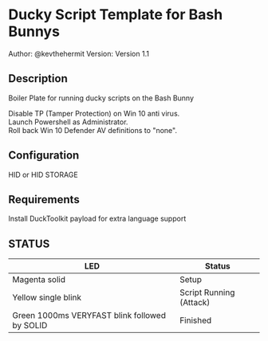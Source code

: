 # Ducky Script Template for Bash Bunnys

Author: @kevthehermit
Version: Version 1.1

## Description

Boiler Plate for running ducky scripts on the Bash Bunny

Disable TP (Tamper Protection) on Win 10 anti virus.  
Launch Powershell as Administrator.  
Roll back Win 10 Defender AV definitions to "none".  

## Configuration

HID or HID STORAGE

## Requirements

Install DuckToolkit payload for extra language support

## STATUS

| LED                                              | Status                      |
| ------------------------------------------------ | --------------------------- |
| Magenta solid                                    | Setup                       |
| Yellow single blink                              | Script Running (Attack)     |
| Green 1000ms VERYFAST blink followed by SOLID    | Finished                    |
